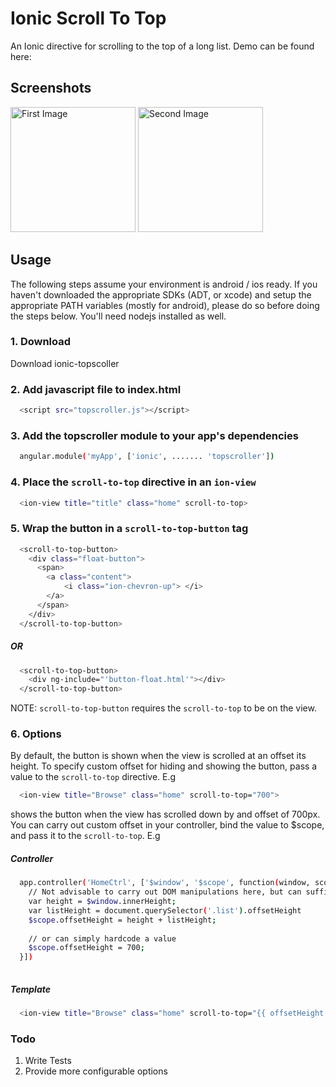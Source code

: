 Ionic Scroll To Top 
================================================================

An Ionic directive for scrolling to the top of a long list. Demo can be found here:

## Screenshots

<img src="https://raw.githubusercontent.com/ladmerc/ionic-topscroller/img/screenshot1.png" alt="First Image" width="200px"  />

<img src="https://raw.githubusercontent.com/ladmerc/ionic-topscroller/img/screenshot2.png" alt="Second Image" width="200px"  />


## Usage

The following steps assume your environment is  android / ios ready. If you haven't downloaded the appropriate SDKs (ADT, or xcode) and setup the appropriate PATH variables (mostly for android), please do so before doing the steps below. You'll need nodejs installed as well.

### 1. Download
Download ionic-topscoller

### 2. Add javascript file to index.html
```bash
  <script src="topscroller.js"></script>
```

### 3. Add the topscroller module to your app's dependencies
```bash
  angular.module('myApp', ['ionic', ....... 'topscroller'])
```

### 4. Place the `scroll-to-top` directive in an `ion-view`
```bash
  <ion-view title="title" class="home" scroll-to-top>
```

### 5. Wrap the button in a `scroll-to-top-button` tag
```bash
  <scroll-to-top-button>
    <div class="float-button">
      <span>
        <a class="content">
            <i class="ion-chevron-up"> </i>
        </a>
      </span>
    </div>
  </scroll-to-top-button>
```
##### OR
```bash
  <scroll-to-top-button>
    <div ng-include="'button-float.html'"></div>
  </scroll-to-top-button>
```
NOTE: `scroll-to-top-button` requires the `scroll-to-top` to be on the view.


### 6. Options
By default, the button is shown when the view is scrolled at an offset its height. To specify custom offset for hiding and
showing the button, pass a value to the `scroll-to-top` directive. E.g
```bash
  <ion-view title="Browse" class="home" scroll-to-top="700">
```
shows the button when the view has scrolled down by and offset of 700px. You can carry out custom offset in your controller, 
bind the value to $scope, and pass it to the `scroll-to-top`. E.g

##### Controller
```bash
  app.controller('HomeCtrl', ['$window', '$scope', function(window, scope) {
    // Not advisable to carry out DOM manipulations here, but can suffice
    var height = $window.innerHeight;
    var listHeight = document.querySelector('.list').offsetHeight
    $scope.offsetHeight = height + listHeight;
    
    // or can simply hardcode a value
    $scope.offsetHeight = 700;
  }])
  
```
##### Template
```bash
  <ion-view title="Browse" class="home" scroll-to-top="{{ offsetHeight }}">
```

### Todo
1. Write Tests
2. Provide more configurable options
